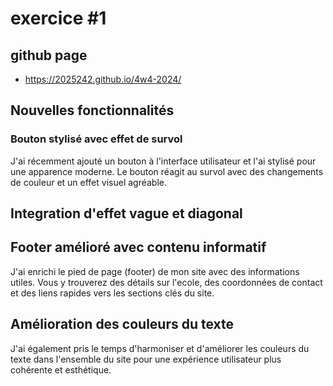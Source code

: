# exercice #1

## github page 
 - https://2025242.github.io/4w4-2024/

## Nouvelles fonctionnalités

### Bouton stylisé avec effet de survol
J'ai récemment ajouté un bouton à l'interface utilisateur et l'ai stylisé pour une apparence moderne. 
Le bouton réagit au survol avec des changements de couleur et un effet visuel agréable.

## Integration d'effet vague et diagonal

## Footer amélioré avec contenu informatif

J'ai enrichi le pied de page (footer) de mon
 site avec des informations utiles. Vous y trouverez 
 des détails sur l'ecole, des coordonnées de contact 
 et des liens rapides vers les sections clés du site.

## Amélioration des couleurs du texte
J'ai également pris le temps d'harmoniser et 
d'améliorer les couleurs du texte dans l'ensemble du 
site pour une expérience utilisateur plus cohérente et esthétique.